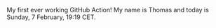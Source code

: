 My first ever working GitHub Action!
My name is Thomas and today is Sunday, 7 February, 19:19 CET. 
